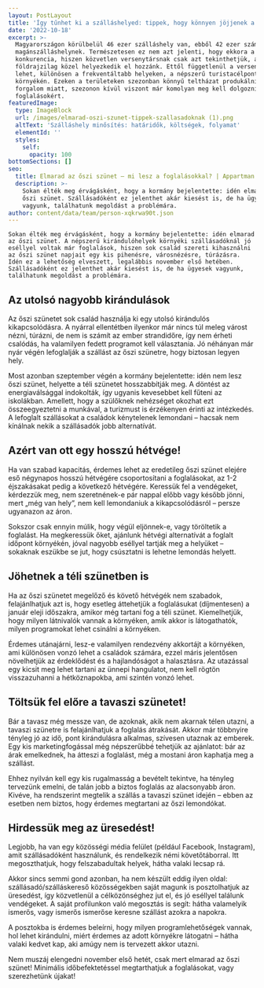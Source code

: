 ```yaml
---
layout: PostLayout
title: 'Így tűnhet ki a szálláshelyed: tippek, hogy könnyen jöjjenek a foglalások'
date: '2022-10-18'
excerpt: >-
  Magyarországon körülbelül 46 ezer szálláshely van, ebből 42 ezer számít
  magánszálláshelynek. Természetesen ez nem azt jelenti, hogy ekkora a
  konkurencia, hiszen közvetlen versenytársnak csak azt tekinthetjük, ami
  földrajzilag közel helyezkedik el hozzánk. Ettől függetlenül a verseny nagy
  lehet, különösen a frekventáltabb helyeken, a népszerű turistacélpontok
  környékén. Ezeken a területeken szezonban könnyű teltházat produkálni a nagy
  forgalom miatt, szezonon kívül viszont már komolyan meg kell dolgozni a
  foglalásokért.
featuredImage:
  type: ImageBlock
  url: /images/elmarad-oszi-szunet-tippek-szallasadoknak (1).png
  altText: 'Szálláshely minősítés: határidők, költségek, folyamat'
  elementId: ''
  styles:
    self:
      opacity: 100
bottomSections: []
seo:
  title: Elmarad az őszi szünet – mi lesz a foglalásokkal? | Appartman Blog
  description: >-
    Sokan élték meg érvágásként, hogy a kormány bejelentette: idén elmarad az
    őszi szünet. Szállásadóként ez jelenthet akár kiesést is, de ha ügyesek
    vagyunk, találhatunk megoldást a problémára.
author: content/data/team/person-xqkrwa90t.json
---
```

`Sokan élték meg érvágásként, hogy a kormány bejelentette: idén elmarad az őszi szünet. A népszerű kirándulóhelyek környéki szállásadóknál jó eséllyel voltak már foglalások, hiszen sok család szereti kihasználni az őszi szünet napjait egy kis pihenésre, városnézésre, túrázásra. Idén ez a lehetőség elveszett, legalábbis november első hetében. Szállásadóként ez jelenthet akár kiesést is, de ha ügyesek vagyunk, találhatunk megoldást a problémára.`

## Az utolsó nagyobb kirándulások

Az őszi szünetet sok család
használja ki egy utolsó kirándulós kikapcsolódásra. A nyárral ellentétben
ilyenkor már nincs túl meleg várost nézni, túrázni, de nem is számít az
ember strandidőre, így nem érheti csalódás, ha valamilyen fedett programot
kell választania. Jó néhányan már nyár végén lefoglalják a szállást az őszi
szünetre, hogy biztosan legyen hely.

Most azonban szeptember végén a
kormány bejelentette: idén nem lesz őszi szünet, helyette a téli
szünetet hosszabbítják meg. A döntést az energiaválsággal indokolták, így
ugyanis kevesebbet kell fűteni az iskolákban. Amellett, hogy a szülőknek
nehézséget okozhat ezt összeegyeztetni a munkával, a turizmust is érzékenyen
érinti az intézkedés. A lefoglalt szállásokat a családok kénytelenek
lemondani – hacsak nem kínálnak nekik a szállásadók jobb alternatívát.

## Azért van ott egy hosszú hétvége!

Ha van szabad kapacitás, érdemes
lehet az eredetileg őszi szünet elejére eső négynapos hosszú hétvégére
csoportosítani a foglalásokat, az 1-2 éjszakásakat pedig a következő
hétvégére. Keressük fel a vendégeket, kérdezzük meg, nem szeretnének-e pár
nappal előbb vagy később jönni, mert „még van hely”, nem kell lemondaniuk a
kikapcsolódásról – persze ugyanazon az áron.

Sokszor csak ennyin múlik, hogy
végül eljönnek-e, vagy töröltetik a foglalást. Ha megkeressük őket, ajánlunk hétvégi
alternatívát a foglalt időpont környékén, jóval nagyobb eséllyel tartják meg a
helyüket – sokaknak eszükbe se jut, hogy csúsztatni is lehetne lemondás
helyett.

## Jöhetnek a téli szünetben is

Ha az őszi szünetet megelőző és
követő hétvégék nem szabadok, felajánlhatjuk azt is, hogy esetleg áttehetjük
a foglalásukat (díjmentesen) a január eleji időszakra, amikor még tartani
fog a téli szünet. Kiemelhetjük, hogy milyen látnivalók vannak a környéken,
amik akkor is látogathatók, milyen programokat lehet csinálni a környéken.

Érdemes utánajárni, lesz-e
valamilyen rendezvény akkortájt a környéken, ami különösen vonzó lehet a
családok számára, ezzel máris jelentősen növelhetjük az érdeklődést és a
hajlandóságot a halasztásra. Az utazással egy kicsit meg lehet tartani az
ünnepi hangulatot, nem kell rögtön visszazuhanni a hétköznapokba, ami
szintén vonzó lehet.

## Töltsük fel előre a tavaszi szünetet!

Bár a tavasz még messze van, de
azoknak, akik nem akarnak télen utazni, a tavaszi szünetre is felajánlhatjuk
a foglalás átrakását. Akkor már többnyire tényleg jó az idő, pont
kirándulásra alkalmas, szívesen utaznak az emberek. Egy kis marketingfogással
még népszerűbbé tehetjük az ajánlatot: bár az árak emelkednek, ha átteszi a
foglalást, még a mostani áron kaphatja meg a szállást. 

Ehhez nyilván kell egy kis
rugalmasság a bevételt tekintve, ha tényleg tervezünk emelni, de talán jobb
a biztos foglalás az alacsonyabb áron. Kivéve, ha rendszerint megtelik a
szállás a tavaszi szünet idején – ebben az esetben nem biztos, hogy érdemes
megtartani az őszi lemondókat.

## Hirdessük meg az üresedést!

Legjobb, ha van egy közösségi
média felület (például Facebook, Instagram), amit szállásadóként
használunk, és rendelkezik némi követőtáborral. Itt megoszthatjuk, hogy
felszabadultak helyek, hátha valaki lecsap rá. 

Akkor sincs semmi gond azonban,
ha nem készült eddig ilyen oldal: szállásadó/szálláskereső közösségekben
saját magunk is posztolhatjuk az üresedést, így közvetlenül a
célközönséghez jut el, és jó eséllyel találunk vendégeket. A saját
profilunkon való megosztás is segít: hátha valamelyik ismerős, vagy ismerős
ismerőse keresne szállást azokra a napokra. 

A posztokba is érdemes beleírni,
hogy milyen programlehetőségek vannak, hol lehet kirándulni, miért érdemes az
adott környékre látogatni – hátha valaki kedvet kap, aki amúgy nem is tervezett
akkor utazni.

Nem muszáj elengedni november
első hetét, csak mert elmarad az őszi szünet! Minimális időbefektetéssel
megtarthatjuk a foglalásokat, vagy szerezhetünk újakat!
